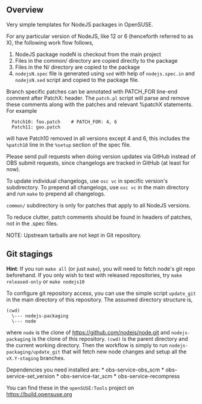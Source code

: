 Overview
--------

Very simple templates for NodeJS packages in OpenSUSE.

For any particular version of NodeJS, like 12 or 6 (henceforth
referred to as X), the following work flow follows,

1. NodeJS package nodeN is checkout from the main project
2. Files in the common/ directory are copied directly to the package
3. Files in the N/ directory are copied to the package
4. `nodejsN.spec` file is generated using `sed` with help of
   `nodejs.spec.in` and `nodejsN.sed` script and copied to the package file.

Branch specific patches can be annotated with PATCH_FOR line-end
comment after PatchX: header. The `patch.pl` script will parse
and remove these comments along with the patches and relevant %patchX
statements. For example

      Patch10: foo.patch    # PATCH_FOR: 4, 6
      Patch11: goo.patch

will have Patch10 removed in all versions except 4 and 6, this includes the
`%patch10` line in the `%setup` section of the spec file.

Please send pull requests when doing version updates via GitHub
instead of OBS submit requests, since changelogs are tracked in
GitHub (at least for now).

To update individual changelogs, use `osc vc` in specific version's
subdirectory. To prepend all changelogs, use `osc vc` in the main
directory and run `make` to prepend all changelogs.

`common/` subdirectory is only for patches that apply to all NodeJS
versions.

To reduce clutter, patch comments should be found in headers of patches,
not in the .spec files.

NOTE: Upstream tarballs are not kept in Git repository.


Git stagings
------------

__Hint__: If you run `make all` (or just `make`), you will need to fetch
node's git repo beforehand. If you only wish to test with released
repositories, try `make released-only` or `make nodejs10`

To configure git repository access, you can use the simple script `update_git`
in the main directory of this repository. The assumed directory structure is,

    (cwd)
      \--- nodejs-packaging
      \--- node

where `node` is the clone of https://github.com/nodejs/node.git and `nodejs-packaging`
is the clone of this repository. `(cwd)` is the parent directory and the
current working directory. Then the workflow is simply to run `nodejs-packaging/update_git`
that will fetch new node changes and setup all the `vX.Y-staging` branches.

Dependencies you need installed are:
    * obs-service-obs_scm
    * obs-service-set_version
    * obs-service-tar_scm
    * obs-service-recompress

You can find these in the `openSUSE:Tools` project on https://build.opensuse.org

